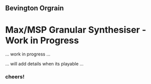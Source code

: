 ## Bevington Orgrain

# Max/MSP Granular Synthesiser - Work in Progress

... work in progress ...

... will add details when its playable ...

### cheers!
